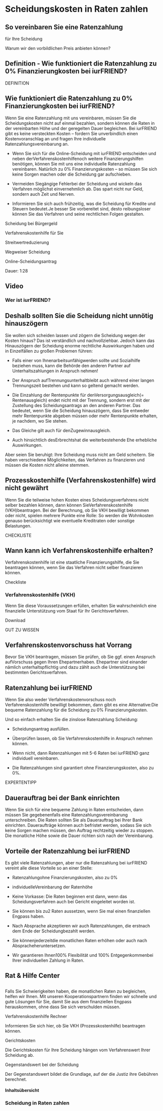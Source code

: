 # Scheidungskosten in Raten zahlen

## So vereinbaren Sie eine Ratenzahlung

für Ihre Scheidung

Warum wir den vorbildlichen Preis anbieten können?

## Definition - Wie funktioniert die Ratenzahlung zu 0% Finanzierungkosten bei iurFRIEND?

DEFINITION

## Wie funktioniert die Ratenzahlung zu 0% Finanzierungkosten bei iurFRIEND?

Wenn Sie eine Ratenzahlung mit uns vereinbaren, müssen Sie die Scheidungskosten nicht auf einmal bezahlen, sondern können die Raten in der vereinbarten Höhe und der geregelten Dauer begleichen. Bei iurFRIEND gibt es keine versteckten Kosten – fordern Sie unverbindlich einen Kostenvoranschlag an und fragen Ihre individuelle Ratenzahlungsvereinbarung an.

- Wenn Sie sich für die Online-Scheidung mit iurFRIEND entscheiden und neben derVerfahrenskostenhilfenoch weitere Finanzierungshilfen benötigen, können Sie mit uns eine individuelle Ratenzahlung vereinbaren. Natürlich zu 0% Finanzierungskosten – so müssen Sie sich keine Sorgen machen oder die Scheidung gar aufschieben.

- Vermeiden Siegängige Fehlerbei der Scheidung und wickeln das Verfahren möglichst einvernehmlich ab. Das spart nicht nur Geld, sondern auch Zeit und Nerven.

- Informieren Sie sich auch frühzeitig, was die Scheidung für Kredite und Steuern bedeutet.Je besser Sie vorbereitet sind, desto reibungsloser können Sie das Verfahren und seine rechtlichen Folgen gestalten.

Scheidung bei Bürgergeld

Verfahrenskostenhilfe für Sie

Streitwertreduzierung

Wegweiser Scheidung

Online-Scheidungsantrag

Dauer: 1:28

## Video

### Wer ist iurFRIEND?

## Deshalb sollten Sie die Scheidung nicht unnötig hinauszögern

Sie wollen sich scheiden lassen und zögern die Scheidung wegen der Kosten hinaus? Das ist verständlich und nachvollziehbar. Jedoch kann das Hinauszögern der Scheidung enorme rechtliche Auswirkungen haben und in Einzelfällen zu großen Problemen führen:

- Falls einer von Ihnenarbeitsunfähigwerden sollte und Sozialhilfe beziehen muss, kann die Behörde den anderen Partner auf Unterhaltszahlungen in Anspruch nehmen!

- Der Anspruch aufTrennungsunterhaltbleibt auch während einer langen Trennungszeit bestehen und kann so geltend gemacht werden.

- Die Einzahlung der Rentenpunkte für denVersorgungsausgleich(= Rentenausgleich) endet nicht mit der Trennung, sondern erst mit der Zustellung des Scheidungsantrags an den anderen Partner. Das bedeutet, wenn Sie die Scheidung hinauszögern, dass Sie entweder mehr Rentenpunkte abgeben müssen oder mehr Rentenpunkte erhalten, je nachdem, wo Sie stehen.

- Das Gleiche gilt auch für denZugewinnausgleich.

- Auch hinsichtlich desErbrechtshat die weiterbestehende Ehe erhebliche Auswirkungen.

Aber seien Sie beruhigt: Ihre Scheidung muss nicht am Geld scheitern. Sie haben verschiedene Möglichkeiten, das Verfahren zu finanzieren und müssen die Kosten nicht alleine stemmen.

## Prozesskostenhilfe (Verfahrenskostenhilfe) wird nicht gewährt

Wenn Sie die teilweise hohen Kosten eines Scheidungsverfahrens nicht selber bezahlen können, dann können SieVerfahrenskostenhilfe (VKH)beantragen. Bei der Berechnung, ob Sie VKH bewilligt bekommen oder nicht, spielen mehrere Punkte eine Rolle: So werden die Wohnkosten genauso berücksichtigt wie eventuelle Kreditraten oder sonstige Belastungen.

CHECKLISTE

## Wann kann ich Verfahrenskostenhilfe erhalten?

Verfahrenskostenhilfe ist eine staatliche Finanzierungshilfe, die Sie beantragen können, wenn Sie das Verfahren nicht selber finanzieren können.

Checkliste

### Verfahrenskostenhilfe (VKH)

Wenn Sie diese Voraussetzungen erfüllen, erhalten Sie wahrscheinlich eine finanzielle Unterstützung vom Staat für Ihr Gerichtsverfahren.

Download

GUT ZU WISSEN

## Verfahrenskostenvorschuss hat Vorrang

Bevor Sie VKH beantragen, müssen Sie prüfen, ob Sie ggf. einen Anspruch aufVorschuss gegen Ihren Ehepartnerhaben. Ehepartner sind einander nämlich unterhaltspflichtig und dazu zählt auch die Unterstützung bei bestimmten Gerichtsverfahren.

## Ratenzahlung bei iurFRIEND

Wenn Sie also weder Verfahrenskostenvorschuss noch Verfahrenskostenhilfe bewilligt bekommen, dann gibt es eine Alternative:Die bequeme Ratenzahlung für die Scheidung zu 0% Finanzierungskosten.

Und so einfach erhalten Sie die zinslose Ratenzahlung Scheidung:

- Scheidungsantrag ausfüllen.

- Überprüfen lassen, ob Sie Verfahrenskostenhilfe in Anspruch nehmen können.

- Wenn nicht, dann Ratenzahlungen mit 5-6 Raten bei iurFRIEND ganz individuell vereinbaren.

- Die Ratenzahlungen sind garantiert ohne Finanzierungskosten, also zu 0%.

EXPERTENTIPP

## Dauerauftrag bei der Bank einrichten

Wenn Sie sich für eine bequeme Zahlung in Raten entscheiden, dann müssen Sie gegebenenfalls eine Ratenzahlungsvereinbarung unterschreiben. Die Raten sollten Sie als Dauerauftrag bei Ihrer Bank einrichten. Daueraufträge können auch befristet werden, sodass Sie sich keine Sorgen machen müssen, den Auftrag rechtzeitig wieder zu stoppen. Die monatliche Höhe sowie die Dauer richten sich nach der Vereinbarung.

## Vorteile der Ratenzahlung bei iurFRIEND

Es gibt viele Ratenzahlungen, aber nur die Ratenzahlung bei iurFRIEND vereint alle diese Vorteile so an einer Stelle:

- Ratenzahlungohne Finanzierungskosten, also zu 0%

- individuelleVereinbarung der Ratenhöhe

- Keine Vorkasse: Die Raten beginnen erst dann, wenn das Scheidungsverfahren auch bei Gericht eingeleitet worden ist.

- Sie können bis zu2 Raten aussetzen, wenn Sie mal einen finanziellen Engpass haben.

- Nach Absprache akzeptieren wir auch Ratenzahlungen, die erstnach dem Ende der Scheidungbezahlt werden.

- Sie könnenjederzeitdie monatlichen Raten erhöhen oder auch nach Abspracheheruntersetzen.

- Wir garantieren Ihnen100% Flexibilität und 100% Entgegenkommenbei Ihrer individuellen Zahlung in Raten.

## Rat & Hilfe Center

## 

Falls Sie Schwierigkeiten haben, die monatlichen Raten zu begleichen, helfen wir Ihnen. Mit unseren Kooperationspartnern finden wir schnelle und gute Lösungen für Sie, damit Sie aus dem finanziellen Engpass herauskommen, ohne dass Sie sich verschulden müssen.

Verfahrenskostenhilfe Rechner

Informieren Sie sich hier, ob Sie VKH (Prozesskostenhilfe) beantragen können.

Gerichtskosten

Die Gerichtskosten für Ihre Scheidung hängen vom Verfahrenswert Ihrer Scheidung ab.

Gegenstandswert bei der Scheidung

Der Gegenstandswert bildet die Grundlage, auf der die Justiz ihre Gebühren berechnet.

#### Inhaltsübersicht

### Scheidung in Raten zahlen